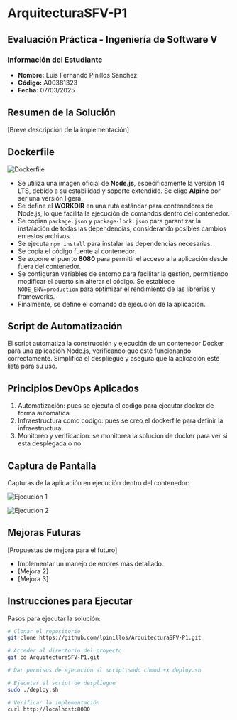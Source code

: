 # ArquitecturaSFV-P1

## Evaluación Práctica - Ingeniería de Software V

### Información del Estudiante
- **Nombre:** Luis Fernando Pinillos Sanchez  
- **Código:** A00381323  
- **Fecha:** 07/03/2025  

## Resumen de la Solución
[Breve descripción de la implementación]

## Dockerfile
![Dockerfile](https://github.com/user-attachments/assets/a9ca7eff-5404-43bd-a9c7-9cdca10efc0c)

- Se utiliza una imagen oficial de **Node.js**, específicamente la versión 14 LTS, debido a su estabilidad y soporte extendido. Se elige **Alpine** por ser una versión ligera.
- Se define el **WORKDIR** en una ruta estándar para contenedores de Node.js, lo que facilita la ejecución de comandos dentro del contenedor.
- Se copian `package.json` y `package-lock.json` para garantizar la instalación de todas las dependencias, considerando posibles cambios en estos archivos.
- Se ejecuta `npm install` para instalar las dependencias necesarias.
- Se copia el código fuente al contenedor.
- Se expone el puerto **8080** para permitir el acceso a la aplicación desde fuera del contenedor.
- Se configuran variables de entorno para facilitar la gestión, permitiendo modificar el puerto sin alterar el código. Se establece `NODE_ENV=production` para optimizar el rendimiento de las librerías y frameworks.
- Finalmente, se define el comando de ejecución de la aplicación.

## Script de Automatización
El script automatiza la construcción y ejecución de un contenedor Docker para una aplicación Node.js, verificando que esté funcionando correctamente. Simplifica el despliegue y asegura que la aplicación esté lista para su uso.

## Principios DevOps Aplicados
1. Automatización: pues se ejecuta el codigo para ejecutar docker de forma automatica
2. Infraestructura como codigo: pues se creo el dockerfile para definir la infraestructura.
3. Monitoreo y verificacion: se monitorea la solucion de docker para ver si esta desplegada o no

## Captura de Pantalla
Capturas de la aplicación en ejecución dentro del contenedor:

![Ejecución 1](https://github.com/user-attachments/assets/3f51217d-8b14-4121-8fad-3eae76222479)

![Ejecución 2](https://github.com/user-attachments/assets/e0c02529-52e9-4bd8-8836-e8bf13a3ba68)

## Mejoras Futuras
[Propuestas de mejora para el futuro]

- Implementar un manejo de errores más detallado.
- [Mejora 2]
- [Mejora 3]

## Instrucciones para Ejecutar
Pasos para ejecutar la solución:

```sh
# Clonar el repositorio
git clone https://github.com/lpinillos/ArquitecturaSFV-P1.git

# Acceder al directorio del proyecto
git cd ArquitecturaSFV-P1.git

# Dar permisos de ejecución al script\sudo chmod +x deploy.sh

# Ejecutar el script de despliegue
sudo ./deploy.sh

# Verificar la implementación
curl http://localhost:8080
